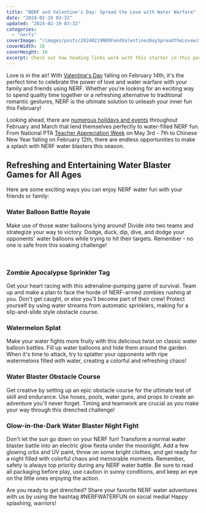 ```yaml
---
title: "NERF and Valentine's Day: Spread the Love with Water Warfare"
date: "2024-02-19 03:32"
updated: "2024-02-19 03:32"
categories:
  - "nerfs"
coverImage: "/images/posts/20240219NERFandValentinesDaySpreadtheLovewithWaterWarfare_1.jpg"
coverWidth: 16
coverHeight: 16
excerpt: Check out how heading links work with this starter in this post.
---
```


<script>
  import { base } from '$app/paths';
</script>


Love is in the air! With [Valentine's Day](https://en.wikipedia.org/wiki/Valentine%27s_Day) falling on February 14th, it's the perfect time to celebrate the power of love and water warfare with your family and friends using NERF. Whether you're looking for an exciting way to spend quality time together or a refreshing alternative to traditional romantic gestures, NERF is the ultimate solution to unleash your inner fun this February!

Looking ahead, there are [numerous holidays and events](https://www.timeanddate.com/calendar/) throughout February and March that lend themselves perfectly to water-filled NERF fun. From National PTA [Teacher Appreciation Week](https://www.pta.org/celebrate/nationalteacherappreciationweek/) on May 3rd - 7th to Chinese New Year falling on February 12th, there are endless opportunities to make a splash with NERF water blasters this season.

## Refreshing and Entertaining Water Blaster Games for All Ages
Here are some exciting ways you can enjoy NERF water fun with your friends or family:
### Water Balloon Battle Royale
Make use of those water balloons lying around! Divide into two teams and strategize your way to victory. Dodge, duck, dip, dive, and dodge your opponents' water balloons while trying to hit their targets. Remember - no one is safe from this soaking challenge!

<img class="inline object-contain w-full my-4" src="{base}/images/posts/20240219NERFandValentinesDaySpreadtheLovewithWaterWarfare_2.jpg" alt="" style="aspect-ratio: 16 / 16;" width="16" height="16">

### Zombie Apocalypse Sprinkler Tag
Get your heart racing with this adrenaline-pumping game of survival. Team up and make a plan to face the horde of NERF-armed zombies rushing at you. Don't get caught, or else you’ll become part of their crew! Protect yourself by using water streams from automatic sprinklers, making for a slip-and-slide style obstacle course.
### Watermelon Splat
Make your water fights more fruity with this delicious twist on classic water balloon battles. Fill up water balloons and hide them around the garden. When it's time to attack, try to splatter your opponents with ripe watermelons filled with water, creating a colorful and refreshing chaos!
### Water Blaster Obstacle Course
Get creative by setting up an epic obstacle course for the ultimate test of skill and endurance. Use hoses, pools, water guns, and props to create an adventure you'll never forget. Timing and teamwork are crucial as you make your way through this drenched challenge!
### Glow-in-the-Dark Water Blaster Night Fight
Don't let the sun go down on your NERF fun! Transform a normal water blaster battle into an electric glow fiesta under the moonlight. Add a few glowing orbs and UV paint, throw on some bright clothes, and get ready for a night filled with colorful chaos and memorable moments.
Remember, safety is always top priority during any NERF water battle. Be sure to read all packaging before play, use caution in sunny conditions, and keep an eye on the little ones enjoying the action.

Are you ready to get drenched? Share your favorite NERF water adventures with us by using the hashtag #NERFWATERFUN on social media! Happy splashing, warriors!